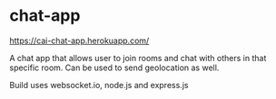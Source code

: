 # chat-app
https://cai-chat-app.herokuapp.com/

A chat app that allows user to join rooms and chat with others in that specific room. Can be used to send geolocation as well.

Build uses websocket.io, node.js and express.js
